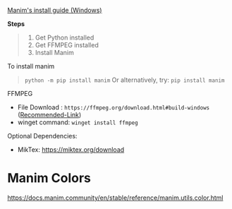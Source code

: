 [Manim's install guide (Windows)](https://docs.manim.community/en/stable/installation/windows.html#required-dependencies)

**Steps**
>1. Get Python installed
>2. Get FFMPEG installed
>3. Install Manim


To install manim
> `python -m pip install manim`
> Or alternatively, try: `pip install manim`

FFMPEG
- File Download : `https://ffmpeg.org/download.html#build-windows` ([Recommended-Link](https://www.gyan.dev/ffmpeg/builds/ffmpeg-release-essentials.7z))
- winget command: `winget install ffmpeg`

Optional Dependencies:

- MikTex: https://miktex.org/download


# Manim Colors
https://docs.manim.community/en/stable/reference/manim.utils.color.html